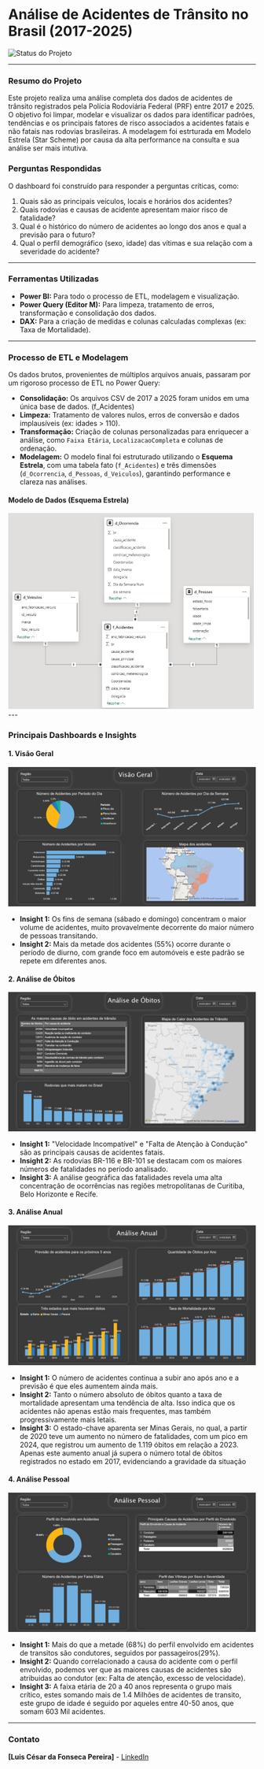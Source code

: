 # Análise de Acidentes de Trânsito no Brasil (2017-2025)

![Status do Projeto](https://img.shields.io/badge/Status-Concluído-brightgreen)

---

### Resumo do Projeto
Este projeto realiza uma análise completa dos dados de acidentes de trânsito registrados pela Polícia Rodoviária Federal (PRF) entre 2017 e 2025. O objetivo foi limpar, modelar e visualizar os dados para identificar padrões, tendências e os principais fatores de risco associados a acidentes fatais e não fatais nas rodovias brasileiras. A modelagem foi estrturada em Modelo Estrela (Star Scheme) por causa da alta performance na consulta e sua análise ser mais intutiva.

### Perguntas Respondidas
O dashboard foi construído para responder a perguntas críticas, como:
1.  Quais são as principais veículos, locais e horários dos acidentes?
2.  Quais rodovias e causas de acidente apresentam maior risco de fatalidade?
3.  Qual é o histórico do número de acidentes ao longo dos anos e qual a previsão para o futuro?
4.  Qual o perfil demográfico (sexo, idade) das vítimas e sua relação com a severidade do acidente?

---

### Ferramentas Utilizadas
* **Power BI:** Para todo o processo de ETL, modelagem e visualização.
* **Power Query (Editor M):** Para limpeza, tratamento de erros, transformação e consolidação dos dados.
* **DAX:** Para a criação de medidas e colunas calculadas complexas (ex: Taxa de Mortalidade).

---

### Processo de ETL e Modelagem
Os dados brutos, provenientes de múltiplos arquivos anuais, passaram por um rigoroso processo de ETL no Power Query:
* **Consolidação:** Os arquivos CSV de 2017 a 2025 foram unidos em uma única base de dados. (f_Acidentes)
* **Limpeza:** Tratamento de valores nulos, erros de conversão e dados implausíveis (ex: idades > 110).
* **Transformação:** Criação de colunas personalizadas para enriquecer a análise, como `Faixa Etária`, `LocalizacaoCompleta` e colunas de ordenação.
* **Modelagem:** O modelo final foi estruturado utilizando o **Esquema Estrela**, com uma tabela fato (`f_Acidentes`) e três dimensões (`d_Ocorrencia`, `d_Pessoas`, `d_Veiculos`), garantindo performance e clareza nas análises.

#### Modelo de Dados (Esquema Estrela)
<img src="imagens/estrela.jpg" alt="Modelo de Dados" width="500"/>
---

### Principais Dashboards e Insights

#### 1. Visão Geral
![Dashboard Visão Geral](imagens/visaogeral.jpg)
* **Insight 1:** Os fins de semana (sábado e domingo) concentram o maior volume de acidentes, muito provavelmente decorrente do maior número de pessoas transitando.
* **Insight 2:** Mais da metade dos acidentes (55%) ocorre durante o período de diurno, com grande foco em automóveis e este padrão se repete em diferentes anos.

#### 2. Análise de Óbitos
![Dashboard Análise de Óbitos](imagens/obitos.jpg)
* **Insight 1:** "Velocidade Incompatível" e "Falta de Atenção à Condução" são as principais causas de acidentes fatais.
* **Insight 2:** As rodovias BR-116 e BR-101 se destacam com os maiores números de fatalidades no período analisado.
* **Insight 3:** A análise geográfica das fatalidades revela uma alta concentração de ocorrências nas regiões metropolitanas de Curitiba, Belo Horizonte e Recife.

#### 3. Análise Anual
![Dashboard Análise Anual](imagens/anual.jpg)
* **Insight 1:** O número de acidentes continua a subir ano após ano e a previsão é que eles aumentem ainda mais.
* **Insight 2:** Tanto o número absoluto de óbitos quanto a taxa de mortalidade apresentam uma tendência de alta. Isso indica que os acidentes não apenas estão mais frequentes, mas também progressivamente mais letais.
* **Insight 3:** O estado-chave aparenta ser Minas Gerais, no qual, a partir de 2020 teve um aumento no número de fatalidades, com um pico em 2024, que registrou um aumento de 1.119 óbitos em relação a 2023. Apenas este aumento anual já supera o número total de óbitos registrados no estado em 2017, evidenciando a gravidade da situação

#### 4. Análise Pessoal
![Dashboard Análise Pessoal](imagens/pessoal.jpg)
* **Insight 1:** Mais do que a metade (68%) do perfil envolvido em acidentes de transitos são condutores, seguidos por passageiros(29%).
* **Insight 2:** Quando correlacionado a causa do acidente com o perfil envolvido, podemos ver que as maiores causas de acidentes são atribuidas ao condutor (ex: Falta de atenção, excesso de velocidade).
* **Insight 3:** A faixa etária de 20 a 40 anos representa o grupo mais crítico, estes somando mais de 1.4 Milhões de acidentes de transito, este grupo de idade é seguido por aqueles entre 40-50 anos, que somam 603 Mil acidentes.
---

### Contato
**[Luis César da Fonseca Pereira]** - [LinkedIn](https://www.linkedin.com/in/luis-cesar-pereira/) 
